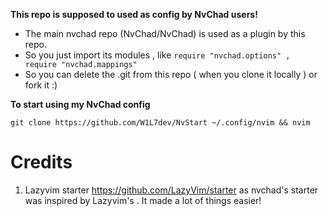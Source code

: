 **This repo is supposed to used as config by NvChad users!**

- The main nvchad repo (NvChad/NvChad) is used as a plugin by this repo.
- So you just import its modules , like `require "nvchad.options" , require "nvchad.mappings"`
- So you can delete the .git from this repo ( when you clone it locally ) or fork it :)

**To start using my NvChad config**

`git clone https://github.com/W1L7dev/NvStart ~/.config/nvim && nvim`

# Credits

1) Lazyvim starter https://github.com/LazyVim/starter as nvchad's starter was inspired by Lazyvim's . It made a lot of things easier!
